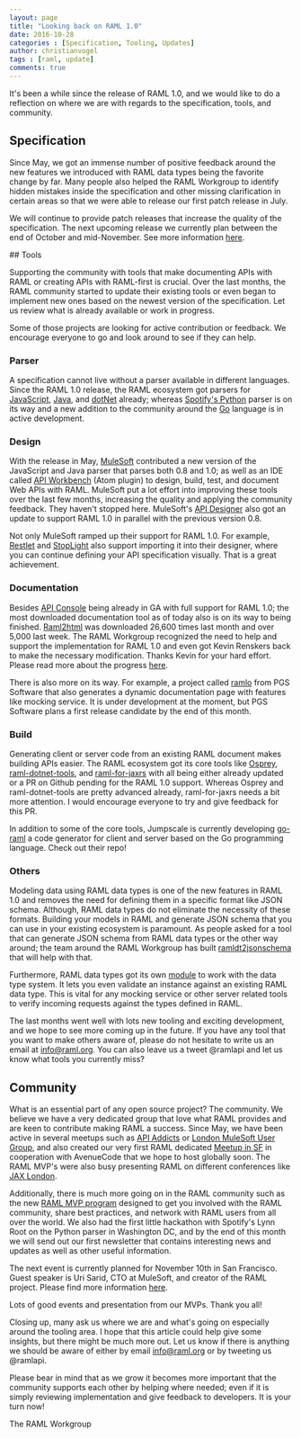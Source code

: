 ```yaml
---
layout: page
title: "Looking back on RAML 1.0"
date: 2016-10-28
categories : [Specification, Tooling, Updates]
author: christianvogel
tags : [raml, update]
comments: true
---
```


It's been a while since the release of RAML 1.0, and we would like to do a reflection on where we are with regards to the specification, tools, and community.

## Specification

Since May, we got an immense number of positive feedback around the new features we introduced with RAML data types being the favorite change by far. Many people also helped the RAML Workgroup to identify hidden mistakes inside the specification and other missing clarification in certain areas so that we were able to release our first patch release in July.

We will continue to provide patch releases that increase the quality of the specification. The next upcoming release we currently plan between the end of October and mid-November. See more information [here](https://github.com/raml-org/raml-spec/milestone/6).

## Tools

Supporting the community with tools that make documenting APIs with RAML or creating APIs with RAML-first is crucial. Over the last months, the RAML community started to update their existing tools or even began to implement new ones based on the newest version of the specification. Let us review what is already available or work in progress.

Some of those projects are looking for active contribution or feedback. We encourage everyone to go and look around to see if they can help.

### Parser

A specification cannot live without a parser available in different languages. Since the RAML 1.0 release, the RAML ecosystem got parsers for [JavaScript](https://github.com/raml-org/raml-js-parser-2), [Java](https://github.com/raml-org/raml-java-parser), and [dotNet](https://github.com/raml-org/raml-dotnet-parser-2) already; whereas [Spotify's Python](https://github.com/spotify/ramlfications) parser is on its way and a new addition to the community around the [Go](https://github.com/go-raml/raml) language is in active development.

### Design

With the release in May, [MuleSoft](https://www.mulesoft.com/) contributed a new version of the JavaScript and Java parser that parses both 0.8 and 1.0; as well as an IDE called [API Workbench](https://github.com/mulesoft/api-workbench) (Atom plugin) to design, build, test, and document Web APIs with RAML. MuleSoft put a lot effort into improving these tools over the last few months, increasing the quality and applying the community feedback. They haven't stopped here. MuleSoft's [API Designer](https://github.com/mulesoft/api-designer) also got an update to support RAML 1.0 in parallel with the previous version 0.8.

Not only MuleSoft ramped up their support for RAML 1.0. For example,  [Restlet](https://studio.restlet.com/) and [StopLight](https://app.stoplight.io/) also support importing it into their designer, where you can continue defining your API specification visually. That is a great achievement.

###  Documentation

Besides [API Console](https://github.com/mulesoft/api-console) being already in GA with full support for RAML 1.0; the most downloaded documentation tool as of today also is on its way to being finished. [Raml2html](https://github.com/raml2html/raml2html) was downloaded 26,600 times last month and over 5,000 last week. The RAML Workgroup recognized the need to help and support the implementation for RAML 1.0 and even got Kevin Renskers back to make the necessary modification. Thanks Kevin for your hard effort. Please read more about the progress [here](https://github.com/raml2html/raml2html/issues/254).

There is also more on its way. For example, a project called [ramlo](https://github.com/PGSSoft/ramlo) from PGS Software that also generates a dynamic documentation page with features like mocking service. It is under development at the moment, but  PGS Software plans a first release candidate by the end of this month.

### Build

Generating client or server code from an existing RAML document makes building APIs easier. The RAML  ecosystem got its core tools like [Osprey](https://github.com/mulesoft/osprey), [raml-dotnet-tools](https://github.com/mulesoft-labs/raml-dotnet-tools), and [raml-for-jaxrs](https://github.com/mulesoft/raml-for-jax-rs) with all being either already updated or a PR on Github pending for the RAML 1.0 support. Whereas Osprey and raml-dotnet-tools are pretty advanced already, raml-for-jaxrs needs a bit more attention. I would encourage everyone to try and give feedback for this PR.

In addition to some of the core tools, Jumpscale is currently developing [go-raml](https://github.com/Jumpscale/go-raml) a code generator for client and server based on the Go programming language. Check out their repo!

### Others

Modeling data using RAML data types is one of the new features in RAML 1.0 and removes the need for defining them in a specific format like JSON schema. Although, RAML data types do not eliminate the necessity of these formats. Building your models in RAML and generate JSON schema that you can use in your existing ecosystem is paramount. As people asked for a tool that can generate JSON schema from RAML data types or the other way around; the team around the RAML Workgroup has built [ramldt2jsonschema](https://github.com/raml-org/ramldt2jsonschema) that will help with that.

Furthermore, RAML data types got its own [module](https://github.com/raml-org/typesystem-ts) to work with the data type system. It lets you even validate an instance against an existing RAML data type. This is vital for any mocking service or other server related tools to verify incoming requests against the types defined in RAML.

The last months went well with lots new tooling and exciting development, and we hope to see more coming up in the future. If you have any tool that you want to make others aware of, please do not hesitate to write us an email at info@raml.org. You can also leave us a tweet @ramlapi and let us know what tools you currently miss?

## Community

What is an essential part of any open source project? The community. We believe we have a very dedicated group that love what RAML provides and are keen to contribute making RAML a success. Since May, we have been active in several meetups such as [API Addicts](http://www.meetup.com/ApiAddicts/) or [London MuleSoft User Group](http://www.meetup.com/London-Mule-ESB-Meetup/), and also created our very first RAML dedicated [Meetup in SF](http://www.meetup.com/RAML-Meetup-San-Francisco-Bay-Area/) in cooperation with AvenueCode that we hope to host globally soon. The RAML MVP's were also busy presenting RAML on different conferences like [JAX London](https://jaxlondon.com/session/crafting-web-apis-that-others-love-an-introduction-to-raml-1-0/).

Additionally, there is much more going on in the RAML community such as the new [RAML MVP program](http://raml.org/mvp) designed to get you involved with the RAML community, share best practices, and network with RAML users from all over the world. We also had the first little hackathon with Spotify's Lynn Root on the Python parser in Washington DC, and by the end of this month we will send out our first newsletter that contains interesting news and updates as well as other useful information.

The next event is currently planned for November 10th in San Francisco. Guest speaker is Uri Sarid, CTO at MuleSoft, and creator of the RAML project. Please find more information [here](http://www.meetup.com/RAML-Meetup-San-Francisco-Bay-Area/events/234535357/).

Lots of good events and presentation from our MVPs. Thank you all!

Closing up, many ask us where we are and what's going on especially around the tooling area. I hope that this article could help give some insights, but there might be much more out. Let us know if there is anything we should be aware of either by email info@raml.org or by tweeting us @ramlapi.

Please bear in mind that as we grow it becomes more important that the community supports each other by helping where needed; even if it is simply reviewing implementation and give feedback to developers. It is your turn now!

The RAML Workgroup